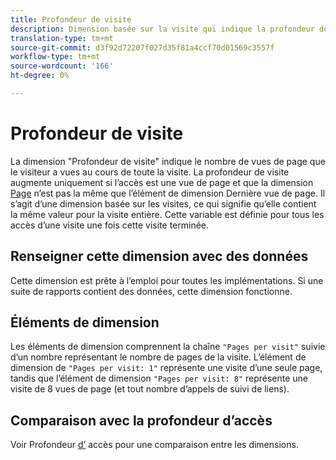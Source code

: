 ```yaml
---
title: Profondeur de visite
description: Dimension basée sur la visite qui indique la profondeur de la visite.
translation-type: tm+mt
source-git-commit: d3f92d72207f027d35f81a4ccf70d01569c3557f
workflow-type: tm+mt
source-wordcount: '166'
ht-degree: 0%

---
```



# Profondeur de visite

La dimension &quot;Profondeur de visite&quot; indique le nombre de vues de page que le visiteur a vues au cours de toute la visite. La profondeur de visite augmente uniquement si l’accès est une vue de page et que la dimension [Page](page.md) n’est pas la même que l’élément de dimension Dernière vue de page. Il s’agit d’une dimension basée sur les visites, ce qui signifie qu’elle contient la même valeur pour la visite entière. Cette variable est définie pour tous les accès d’une visite une fois cette visite terminée.

## Renseigner cette dimension avec des données

Cette dimension est prête à l’emploi pour toutes les implémentations. Si une suite de rapports contient des données, cette dimension fonctionne.

## Éléments de dimension

Les éléments de dimension comprennent la chaîne `"Pages per visit"` suivie d’un nombre représentant le nombre de pages de la visite. L’élément de dimension de `"Pages per visit: 1"` représente une visite d’une seule page, tandis que l’élément de dimension `"Pages per visit: 8"` représente une visite de 8 vues de page (et tout nombre d’appels de suivi de liens).

## Comparaison avec la profondeur d’accès

Voir Profondeur [d’](hit-depth.md) accès pour une comparaison entre les dimensions.